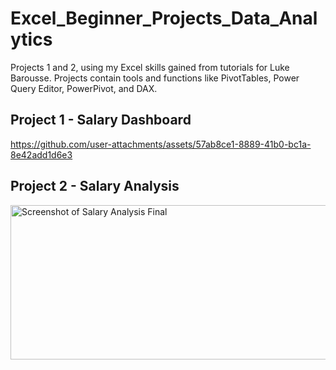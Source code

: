 # Excel_Beginner_Projects_Data_Analytics
Projects 1 and 2, using my Excel skills gained from tutorials for Luke Barousse. Projects contain tools and functions like PivotTables, Power Query Editor, PowerPivot, and DAX.  

## Project 1 - Salary Dashboard  
https://github.com/user-attachments/assets/57ab8ce1-8889-41b0-bc1a-8e42add1d6e3







## Project 2 - Salary Analysis  
<img width="1138" height="247" alt="Screenshot of Salary Analysis Final" src="https://github.com/user-attachments/assets/00d6703b-e988-4700-8c8d-e85e44a74dd3" />
